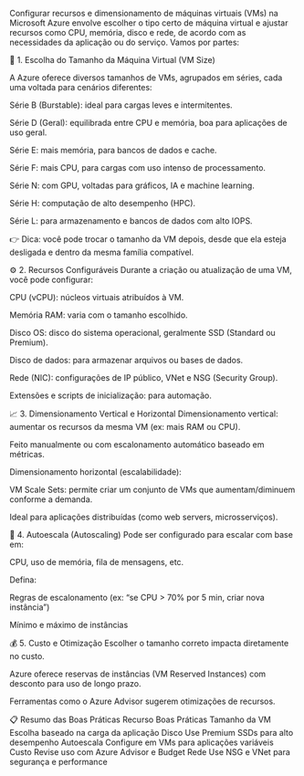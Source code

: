 Configurar recursos e dimensionamento de máquinas virtuais (VMs) na Microsoft Azure envolve escolher o tipo certo de máquina virtual e ajustar recursos como CPU, memória, disco e rede, de acordo com as necessidades da aplicação ou do serviço. Vamos por partes:

🔧 1. Escolha do Tamanho da Máquina Virtual (VM Size)

A Azure oferece diversos tamanhos de VMs, agrupados em séries, cada uma voltada para cenários diferentes:

Série B (Burstable): ideal para cargas leves e intermitentes.

Série D (Geral): equilibrada entre CPU e memória, boa para aplicações de uso geral.

Série E: mais memória, para bancos de dados e cache.

Série F: mais CPU, para cargas com uso intenso de processamento.

Série N: com GPU, voltadas para gráficos, IA e machine learning.

Série H: computação de alto desempenho (HPC).

Série L: para armazenamento e bancos de dados com alto IOPS.

👉 Dica: você pode trocar o tamanho da VM depois, desde que ela esteja desligada e dentro da mesma família compatível.

⚙️ 2. Recursos Configuráveis
Durante a criação ou atualização de uma VM, você pode configurar:

CPU (vCPU): núcleos virtuais atribuídos à VM.

Memória RAM: varia com o tamanho escolhido.

Disco OS: disco do sistema operacional, geralmente SSD (Standard ou Premium).

Disco de dados: para armazenar arquivos ou bases de dados.

Rede (NIC): configurações de IP público, VNet e NSG (Security Group).

Extensões e scripts de inicialização: para automação.

📈 3. Dimensionamento Vertical e Horizontal
Dimensionamento vertical: aumentar os recursos da mesma VM (ex: mais RAM ou CPU).

Feito manualmente ou com escalonamento automático baseado em métricas.

Dimensionamento horizontal (escalabilidade):

VM Scale Sets: permite criar um conjunto de VMs que aumentam/diminuem conforme a demanda.

Ideal para aplicações distribuídas (como web servers, microsserviços).

🔄 4. Autoescala (Autoscaling)
Pode ser configurado para escalar com base em:

CPU, uso de memória, fila de mensagens, etc.

Defina:

Regras de escalonamento (ex: “se CPU > 70% por 5 min, criar nova instância”)

Mínimo e máximo de instâncias

💰 5. Custo e Otimização
Escolher o tamanho correto impacta diretamente no custo.

Azure oferece reservas de instâncias (VM Reserved Instances) com desconto para uso de longo prazo.

Ferramentas como o Azure Advisor sugerem otimizações de recursos.

📋 Resumo das Boas Práticas
Recurso	Boas Práticas
Tamanho da VM	Escolha baseado na carga da aplicação
Disco	Use Premium SSDs para alto desempenho
Autoescala	Configure em VMs para aplicações variáveis
Custo	Revise uso com Azure Advisor e Budget
Rede	Use NSG e VNet para segurança e performance
